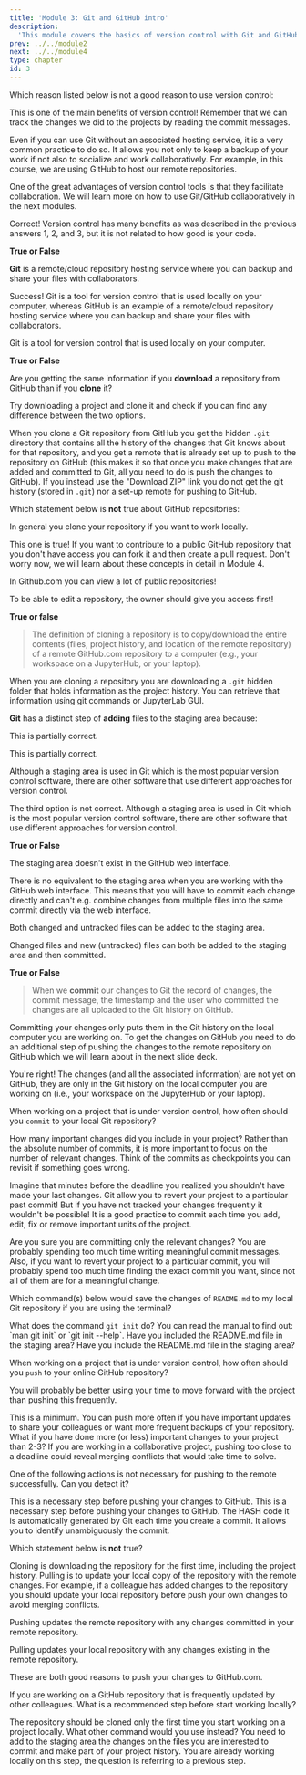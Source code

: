 ```yaml
---
title: 'Module 3: Git and GitHub intro'
description:
  'This module covers the basics of version control with Git and GitHub. ' 
prev: ../../module2 
next: ../../module4
type: chapter
id: 3
---
```


<exercise id="0" title="Module Learning Outcomes" type="slides,video">

<slides source="module3/module3_00" shot="7" start="0:00" end="1:20">
</slides>

</exercise>

<exercise id="1" title="What is version control, and why should you use it?" type="slides,video">

<slides source="module3/module3_01" shot="8" start="0:002" end="3:45">
</slides>

</exercise>

<exercise id='2' title="✍️ Practice: What is the difference between Git and GitHub?">

Which reason listed below is not a good reason to use version control:

<choice id='1'>
<opt text='Version control tools provide transparency on how a project evolved by tracking the history of documents, and who made what changes to those documents.'>

This is one of the main benefits of version control! Remember that we can track the changes we did to the projects by reading the commit messages.

</opt>

<opt text='Version control tools usually include a remote/cloud repository hosting service that can act as a backup of your local files (i.e., the files on your computer).'>

Even if you can use Git without an associated hosting service, it is a very common practice to do so. It allows you not only to keep a backup of your work if not also to socialize and work collaboratively. For example, in this course, we are using GitHub to host our remote repositories.

</opt>
<opt text='In practice, most data science projects involve collaboration on documents that contain code (e.g., Jupyter notebooks), and version control tools facilitate collaboration on such documents.'>

One of the great advantages of version control tools is that they facilitate collaboration. We will learn more on how to use Git/GitHub collaboratively in the next modules.

</opt>

<opt text='Version control tools check the accuracy of your code.' correct='true'>

Correct! Version control has many benefits as was described in the previous answers 1, 2, and 3, but it is not related to how good is your code. 

</opt>

</choice>

**True or False**

**Git** is a remote/cloud repository hosting service where you can backup and share your files with collaborators.

<choice id='2'>
<opt text='True'>

Success! Git is a tool for version control that is used locally on your computer, whereas GitHub is an example of a remote/cloud repository hosting service where you can backup and share your files with collaborators.

</opt>
<opt text='False' correct='true'>

Git is a tool for version control that is used locally on your computer.

</opt>
</choice>

**True or False**

Are you getting the same information if you **download** a repository from GitHub than if you **clone** it?

<choice id='3'>
<opt text='True'>

Try downloading a project and clone it and check if you can find any difference between the two options.

</opt>
<opt text='False' correct='true'>

When you clone a Git repository from GitHub you get the hidden `.git` directory that contains all the history of the changes that Git knows about for that repository, and you get a remote that is already set up to push to the repository on GitHub (this makes it so that once you make changes that are added and committed to Git, all you need to do is push the changes to GitHub). If you instead use the "Download ZIP" link you do not get the git history (stored in `.git`) nor a set-up remote for pushing to GitHub.

</opt>
</choice>
</exercise>

<exercise id='3' title="Version control repositories"  type='slides, video'>
<slides source='module3/module3_02' shot='8' start='3:46' end='14:38'> </slides>
</exercise>

<exercise id='4' title='✍️ Practice: Cloning a GitHub repo'>

Which statement below is **not** true about GitHub repositories: 

<choice id='1'>
<opt text='Immediately after a repository is created on GitHub.com using the website, the repository exists only on GitHub.com and does not exist on your computer (i.e., you need to do something to get a copy of it on your computer).' >

In general you clone your repository if you want to work locally.

</opt>
<opt text='Only the creator of GitHub repository, and people the creator specify, can edit the files in the repository. This is true even when the repository is public.'>

This one is true! If you want to contribute to a public GitHub repository that you don't have access you can fork it and then create a pull request. Don't worry now, we will learn about these concepts in detail in Module 4.

</opt>
<opt text='If the repository is public, anyone on the web can view it.' >

In Github.com you can view a lot of public repositories!

</opt>
<opt text='If the repository is public, anyone on the web can edit it.' correct='true' >

To be able to edit a repository, the owner should give you access first!

</opt>
</choice>

**True or false**

> The definition of cloning a repository is to copy/download the entire contents (files, project history, and location of the remote repository) of a remote GitHub.com repository to a computer (e.g., your workspace on a JupyterHub, or your laptop).

<choice id='2'>
<opt text='True' correct='true'>
</opt>
<opt text='False'>

When you are cloning a repository you are downloading a <code>.git</code> hidden folder that holds information as the project history. You can retrieve that information using git commands or JupyterLab GUI.

</opt>
</choice>
</exercise>

<exercise id='5' title="The staging area"  type='slides, video'>
<slides source='module3/module3_03' shot='8' start='14:38' end='20:58'> </slides>
</exercise>

<exercise id='6' title='✍️ Practice: What can an empty area on your local computer be used for?'>

**Git** has a distinct step of **adding** files to the staging area because:

<choice id=1>
<opt text='Not all changes we make (i.e., files we create or edit) are ones that we want to push to our remote GitHub repository.'>

This is partially correct.

</opt>
<opt text='It allows us to edit multiple files at once, but associate particular commit messages with those modifications (so that the commit messages can more specifically reflect the changes that were made).'>

This is partially correct.

</opt>
<opt text='This is technically required of all version control software.'>

Although a staging area is used in Git which is the most popular version control software, there are other software that use different approaches for version control.

</opt>
<opt text='Both the first and the third options are correct.'>

The third option is not correct. Although a staging area is used in Git which is the most popular version control software, there are other software that use different approaches for version control.

</opt>
<opt text='Both the first and the second options are correct.' correct='true'>

</opt>
</choice>

**True or False**

The staging area doesn't exist in the GitHub web interface.

<choice id=2>
<opt text='True' correct='true'>
</opt>
<opt text='False'>

There is no equivalent to the staging area when you are working with the GitHub web interface. This means that you will have to commit each change directly and can't e.g. combine changes from multiple files into the same commit directly via the web interface.

</opt>
</choice>

Both changed and untracked files can be added to the staging area.

<choice id=3>
<opt text='True' correct='true'>
</opt>
<opt text='False'>

Changed files and new (untracked) files can both be added to the staging area and then committed.

</opt>
</choice>

</exercise>

<exercise id='7' title='Committing changes to a local repository' type='slides, video'>
<slides source='module3/module3_04' shot='8' start='21:00' end='25:50'> </slides>
</exercise>

<exercise id='8' title='✍️ Practice: A commit in a bottle'>

**True or False**

> When we **commit** our changes to Git the record of changes, the commit message, the timestamp and the user who committed the changes are all uploaded to the Git history on GitHub.

<choice id='1'>
<opt text='True'>

Committing your changes only puts them in the Git history on the local computer you are working on. To get the changes on GitHub you need to do an additional step of pushing the changes to the remote repository on GitHub which we will learn about in the next slide deck.

</opt>
<opt text='False' correct='true'>

You're right! The changes (and all the associated information) are not yet on GitHub, they are only in the Git history on the local computer you are working on (i.e., your workspace on the JupyterHub or your laptop).

</opt>
</choice>

When working on a project that is under version control, how often should you `commit` to your local Git repository?

<choice id='2'>
<opt text='After every new unit/addition/fix you add to the project' correct='true'>
</opt>
<opt text='2-3 times'>

How many important changes did you include in your project? Rather than the absolute number of commits, it is more important to focus on the number of relevant changes. Think of the commits as checkpoints you can revisit if something goes wrong.

</opt>
<opt text='Only once, shortly before the deadline'>

Imagine that minutes before the deadline you realized you shouldn't have made your last changes. Git allow you to revert your project to a particular past commit! But if you have not tracked your changes frequently it wouldn't be possible! It is a good practice to commit each time you add, edit, fix or remove important units of the project.

</opt>
<opt text='Obsessively, like every 5 minutes'>

Are you sure you are committing only the relevant changes? You are probably spending too much time writing meaningful commit messages. Also, if you want to revert your project to a particular commit, you will probably spend too much time finding the exact commit you want, since not all of them are for a meaningful change.

</opt>
</choice>

Which command(s) below would save the changes of `README.md` to my local Git repository if you are using the terminal? 

<choice id='3'>
<opt text='<code>git init README.md</code> and <code>git commit -m "Add authors and copyright"</code>' >
What does the command <code>git init</code> do? You can read the manual to find out: `man git init` or `git init --help`.
</opt>
<opt text='<code>git commit -m "Add authors and copyright"</code>'>
Have you included the README.md file in the staging area?
</opt>
<opt text='<code>git add README.md</code> and <code>git commit -m "Add authors and copyright"</code>'  correct='true'>
</opt>
<opt text='<code>git commit -m README.md "Add authors and copyright"</code>'>
Have you include the README.md file in the staging area?
</opt>
</choice>
</exercise>

<exercise id='9' title='PUSHing changes from a remote repository'  type='slides, video'>
<slides source='module3/module3_05' shot='8' start='25:51' end='27:11'> </slides>
</exercise>

<exercise id='10' title='✍️ Practice: Everything that goes up...'>

When working on a project that is under version control, how often should you `push` to your online GitHub repository?

<choice id=1>
<opt text='Obsessively, like every 5 minutes' >

You will probably be better using your time to move forward with the project than pushing this frequently. 

</opt>
<opt text='At least at the end of every session you work on the project' correct='true'>
This is a minimum. You can push more often if you have important updates to share your colleagues or want more frequent backups of your repository.
</opt>
<opt text='2-3 times'>
What if you have done more (or less) important changes to your project than 2-3?

</opt>
<opt text='Only once, shortly before the deadline'>
If you are working in a collaborative project, pushing too close to a deadline could reveal merging conflicts that would take time to solve.
</opt>
</choice>

One of the following actions is not necessary for pushing to the remote successfully. Can you detect it?

<choice id=2>
<opt text='Add files you want to record changes to the staging area' >
This is a necessary step before pushing your changes to GitHub.

</opt>
<opt text='Commit your changes to record them as part of your project history'>
This is a necessary step before pushing your changes to GitHub.
</opt>

<opt text='Add a hash to your commit to identify it easily'  correct='true'>
The HASH code it is automatically generated by Git each time you create a commit. It allows you to identify unambiguously the commit.

</opt>

</choice>
</exercise>

<exercise id='11' title='PULLing changes from a remote repository'  type='slides, video'>
<slides source='module3/module3_06' shot='8' start='27:12' end='30:01'> </slides>
</exercise>

<exercise id='12' title='✍️ Practice: ...has to come down (with changes)'>

Which statement below is **not** true?

<choice id=3>
<opt text='Cloning and pulling a GitHub repository are the exact same thing.' correct='true'>

Cloning is downloading the repository for the first time, including the project history. Pulling is to update your local copy of the repository with the remote changes. For example, if a colleague has added changes to the repository you should update your local repository before push your own changes to avoid merging conflicts.

</opt>
<opt text='Pushing with Git is the act of sending changes that were committed to Git to a remote repository, for example, on GitHub.com.'>

Pushing updates the remote repository with any changes committed in your remote repository.
</opt>
<opt text='Pulling with Git is the act of collecting changes that exists in a remote repository, for example, on GitHub.com, that do not yet exist on the local computer you are working on'>

Pulling updates your local repository with any changes existing in the remote repository.
</opt>
<opt text='You should push your work to GitHub anytime you want to share your work with others, or when you finish a work session and want to back up your work.'>

These are both good reasons to push your changes to GitHub.com.
</opt>
</choice>


If you are working on a GitHub repository that is frequently updated by other colleagues. What is a recommended step before start working locally?


<choice id=4>

<opt text='Clone the repository again to be updated with their changes'>
The repository should be cloned only the first time you start working on a project locally. What other command would you use instead?
</opt>
<opt text='Stage the files you are interested to work on'>
You need to add to the staging area the changes on the files you are interested to commit and make part of your project history. You are already working locally on this step, the question is referring to a previous step.
</opt>
<opt text='Pull the remote changes to your computer' correct='true'>
</opt>
</choice>
</exercise>

<exercise id="13" title="What did we just learned?" type="slides,video">

<slides source="module3/module3_end" shot="9" start="0:00" end="0:36">
</slides>

</exercise>
